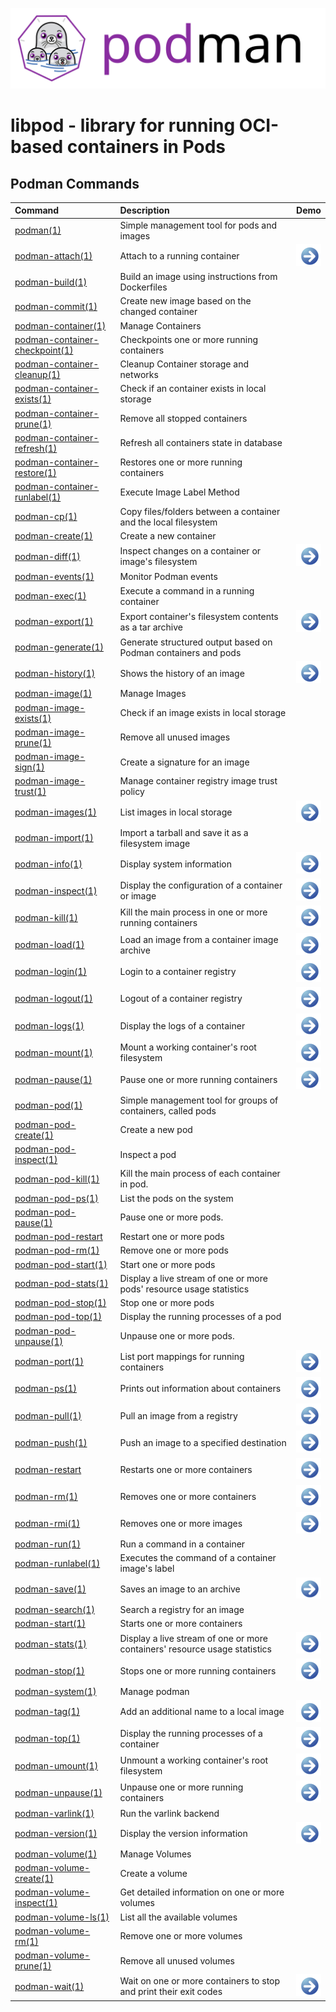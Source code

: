 ![PODMAN logo](logo/podman-logo-source.svg)
# libpod - library for running OCI-based containers in Pods

## Podman Commands
| Command                                                  | Description                                                               | Demo|
| :------------------------------------------------------- | :------------------------------------------------------------------------ | :----|
| [podman(1)](/docs/podman.1.md)                           | Simple management tool for pods and images                                ||
| [podman-attach(1)](/docs/podman-attach.1.md)             | Attach to a running container                                             |[![...](/docs/play.png)](https://asciinema.org/a/XDlocUrHVETFECg4zlO9nBbLf)|
| [podman-build(1)](/docs/podman-build.1.md)               | Build an image using instructions from Dockerfiles                        ||
| [podman-commit(1)](/docs/podman-commit.1.md)             | Create new image based on the changed container                           ||
| [podman-container(1)](/docs/podman-container.1.md)       | Manage Containers                     				       ||
| [podman-container-checkpoint(1)](/docs/podman-container-checkpoint.1.md) | Checkpoints one or more running containers                ||
| [podman-container-cleanup(1)](/docs/podman-container-cleanup.1.md)       | Cleanup Container storage and networks                    ||
| [podman-container-exists(1)](/docs/podman-container-exists.1.md)         | Check if an container exists in local storage	       ||
| [podman-container-prune(1)](/docs/podman-container-prune.1.md)           | Remove all stopped containers                             ||
| [podman-container-refresh(1)](/docs/podman-container-refresh.1.md)       | Refresh all containers state in database                  ||
| [podman-container-restore(1)](/docs/podman-container-restore.1.md)       | Restores one or more running containers                   ||
| [podman-container-runlabel(1)](/docs/podman-container-runlabel.1.md)     | Execute Image Label Method	     			       ||
| [podman-cp(1)](/docs/podman-cp.1.md)                     | Copy files/folders between a container and the local filesystem           ||
| [podman-create(1)](/docs/podman-create.1.md)             | Create a new container                                                    ||
| [podman-diff(1)](/docs/podman-diff.1.md)                 | Inspect changes on a container or image's filesystem                      |[![...](/docs/play.png)](https://asciinema.org/a/FXfWB9CKYFwYM4EfqW3NSZy1G)|
| [podman-events(1)](/docs/podman-events.1.md)             | Monitor Podman events                                                      ||
| [podman-exec(1)](/docs/podman-exec.1.md)                 | Execute a command in a running container
| [podman-export(1)](/docs/podman-export.1.md)             | Export container's filesystem contents as a tar archive                   |[![...](/docs/play.png)](https://asciinema.org/a/913lBIRAg5hK8asyIhhkQVLtV)|
| [podman-generate(1)](/docs/podman-generate.1.md)         | Generate structured output based on Podman containers and pods | |
| [podman-history(1)](/docs/podman-history.1.md)           | Shows the history of an image                                             |[![...](/docs/play.png)](https://asciinema.org/a/bCvUQJ6DkxInMELZdc5DinNSx)|
| [podman-image(1)](/docs/podman-image.1.md)               | Manage Images||
| [podman-image-exists(1)](/docs/podman-image-exists.1.md) | Check if an image exists in local storage||
| [podman-image-prune(1)](/docs/podman-image-prune.1.md)   | Remove all unused images||
| [podman-image-sign(1)](/docs/podman-image-sign.1.md)     | Create a signature for an image||
| [podman-image-trust(1)](/docs/podman-image-trust.1.md)   | Manage container registry image trust policy||
| [podman-images(1)](/docs/podman-images.1.md)             | List images in local storage                                              |[![...](/docs/play.png)](https://asciinema.org/a/133649)|
| [podman-import(1)](/docs/podman-import.1.md)             | Import a tarball and save it as a filesystem image                        ||
| [podman-info(1)](/docs/podman-info.1.md)                 | Display system information                                                |[![...](/docs/play.png)](https://asciinema.org/a/yKbi5fQ89y5TJ8e1RfJd4ivTD)|
| [podman-inspect(1)](/docs/podman-inspect.1.md)           | Display the configuration of a container or image                         |[![...](/docs/play.png)](https://asciinema.org/a/133418)|
| [podman-kill(1)](/docs/podman-kill.1.md)                 | Kill the main process in one or more running containers                   |[![...](/docs/play.png)](https://asciinema.org/a/3jNos0A5yzO4hChu7ddKkUPw7)|
| [podman-load(1)](/docs/podman-load.1.md)                 | Load an image from a container image archive                              |[![...](/docs/play.png)](https://asciinema.org/a/kp8kOaexEhEa20P1KLZ3L5X4g)|
| [podman-login(1)](/docs/podman-login.1.md)               | Login to a container registry						   |[![...](/docs/play.png)](https://asciinema.org/a/oNiPgmfo1FjV2YdesiLpvihtV)|
| [podman-logout(1)](/docs/podman-logout.1.md)             | Logout of a container registry                                            |[![...](/docs/play.png)](https://asciinema.org/a/oNiPgmfo1FjV2YdesiLpvihtV)|
| [podman-logs(1)](/docs/podman-logs.1.md)                 | Display the logs of a container                                           |[![...](/docs/play.png)](https://asciinema.org/a/MZPTWD5CVs3dMREkBxQBY9C5z)|
| [podman-mount(1)](/docs/podman-mount.1.md)               | Mount a working container's root filesystem                               |[![...](/docs/play.png)](https://asciinema.org/a/YSP6hNvZo0RGeMHDA97PhPAf3)|
| [podman-pause(1)](/docs/podman-pause.1.md)               | Pause one or more running containers                                      |[![...](/docs/play.png)](https://asciinema.org/a/141292)|
| [podman-pod(1)](/docs/podman-pod.1.md)                   | Simple management tool for groups of containers, called pods              ||
| [podman-pod-create(1)](/docs/podman-pod-create.1.md)     | Create a new pod                                                          ||
| [podman-pod-inspect(1)](/docs/podman-pod-inspect.1.md)   | Inspect a pod                                                             ||
| [podman-pod-kill(1)](podman-pod-kill.1.md)               | Kill the main process of each container in pod.                           ||
| [podman-pod-ps(1)](/docs/podman-pod-ps.1.md)             | List the pods on the system                                               ||
| [podman-pod-pause(1)](podman-pod-pause.1.md)             | Pause one or more pods.                                                   ||
| [podman-pod-restart](/docs/podman-pod-restart.1.md)      | Restart one or more pods                                                  ||
| [podman-pod-rm(1)](/docs/podman-pod-rm.1.md)             | Remove one or more pods                                                   ||
| [podman-pod-start(1)](/docs/podman-pod-start.1.md)       | Start one or more pods                                                    ||
| [podman-pod-stats(1)](/docs/podman-pod-stats.1.md)       | Display a live stream of one or more pods' resource usage statistics      ||                                               ||
| [podman-pod-stop(1)](/docs/podman-pod-stop.1.md)         | Stop one or more pods                                                     ||
| [podman-pod-top(1)](/docs/podman-pod-top.1.md)           | Display the running processes of a pod                                    ||
| [podman-pod-unpause(1)](podman-pod-unpause.1.md)         | Unpause one or more pods.                                                 ||
| [podman-port(1)](/docs/podman-port.1.md)                 | List port mappings for running containers                                 |[![...](/docs/play.png)]()|
| [podman-ps(1)](/docs/podman-ps.1.md)                     | Prints out information about containers                                   |[![...](/docs/play.png)](https://asciinema.org/a/bbT41kac6CwZ5giESmZLIaTLR)|
| [podman-pull(1)](/docs/podman-pull.1.md)                 | Pull an image from a registry                                             |[![...](/docs/play.png)](https://asciinema.org/a/lr4zfoynHJOUNu1KaXa1dwG2X)|
| [podman-push(1)](/docs/podman-push.1.md)                 | Push an image to a specified destination                                  |[![...](/docs/play.png)](https://asciinema.org/a/133276)|
| [podman-restart](/docs/podman-restart.1.md)              | Restarts one or more containers                                           |[![...](/docs/play.png)](https://asciinema.org/a/jiqxJAxcVXw604xdzMLTkQvHM)|
| [podman-rm(1)](/docs/podman-rm.1.md)                     | Removes one or more containers                                            |[![...](/docs/play.png)](https://asciinema.org/a/7EMk22WrfGtKWmgHJX9Nze1Qp)|
| [podman-rmi(1)](/docs/podman-rmi.1.md)                   | Removes one or more images                                                |[![...](/docs/play.png)](https://asciinema.org/a/133799)|
| [podman-run(1)](/docs/podman-run.1.md)                   | Run a command in a container                                              ||
| [podman-runlabel(1)](/docs/podman-container-runlabel.1.md)                   | Executes the command of a container image's label                                              ||
| [podman-save(1)](/docs/podman-save.1.md)                 | Saves an image to an archive                                              |[![...](/docs/play.png)](https://asciinema.org/a/kp8kOaexEhEa20P1KLZ3L5X4g)|
| [podman-search(1)](/docs/podman-search.1.md)             | Search a registry for an image                                            ||
| [podman-start(1)](/docs/podman-start.1.md)               | Starts one or more containers
| [podman-stats(1)](/docs/podman-stats.1.md)               | Display a live stream of one or more containers' resource usage statistics|[![...](/docs/play.png)](https://asciinema.org/a/vfUPbAA5tsNWhsfB9p25T6xdr)|
| [podman-stop(1)](/docs/podman-stop.1.md)                 | Stops one or more running containers                                      |[![...](/docs/play.png)](https://asciinema.org/a/KNRF9xVXeaeNTNjBQVogvZBcp)|
| [podman-system(1)](/docs/podman-system.1.md)             | Manage podman                      				       ||
| [podman-tag(1)](/docs/podman-tag.1.md)                   | Add an additional name to a local image                                   |[![...](/docs/play.png)](https://asciinema.org/a/133803)|
| [podman-top(1)](/docs/podman-top.1.md)                   | Display the running processes of a container              |[![...](/docs/play.png)](https://asciinema.org/a/5WCCi1LXwSuRbvaO9cBUYf3fk)|
| [podman-umount(1)](/docs/podman-umount.1.md)             | Unmount a working container's root filesystem                             |[![...](/docs/play.png)](https://asciinema.org/a/MZPTWD5CVs3dMREkBxQBY9C5z)|
| [podman-unpause(1)](/docs/podman-unpause.1.md)           | Unpause one or more running containers                                    |[![...](/docs/play.png)](https://asciinema.org/a/141292)|
| [podman-varlink(1)](/docs/podman-varlink.1.md)           | Run the varlink backend                                           ||
| [podman-version(1)](/docs/podman-version.1.md)           | Display the version information                                           |[![...](/docs/play.png)](https://asciinema.org/a/mfrn61pjZT9Fc8L4NbfdSqfgu)|
| [podman-volume(1)](/docs/podman-volume.1.md)       | Manage Volumes                     				       ||
| [podman-volume-create(1)](/docs/podman-volume-create.1.md) | Create a volume ||
| [podman-volume-inspect(1)](/docs/podman-volume-inspect.1.md) | Get detailed information on one or more volumes ||
| [podman-volume-ls(1)](/docs/podman-volume-ls.1.md)       | List all the available volumes ||
| [podman-volume-rm(1)](/docs/podman-volume-rm.1.md)       | Remove one or more volumes ||
| [podman-volume-prune(1)](/docs/podman-volume-prune.1.md) | Remove all unused volumes ||
| [podman-wait(1)](/docs/podman-wait.1.md)                 | Wait on one or more containers to stop and print their exit codes  |[![...](/docs/play.png)](https://asciinema.org/a/QNPGKdjWuPgI96GcfkycQtah0)|
